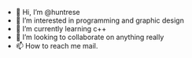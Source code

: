 - 👋 Hi, I’m @huntrese
- 👀 I’m interested in programming and graphic design
- 🌱 I’m currently learning c++
- 💞️ I’m looking to collaborate on anything really
- 📫 How to reach me mail.

<!---
huntrese/huntrese is a ✨ special ✨ repository because its `README.md` (this file) appears on your GitHub profile.
You can click the Preview link to take a look at your changes.
--->
